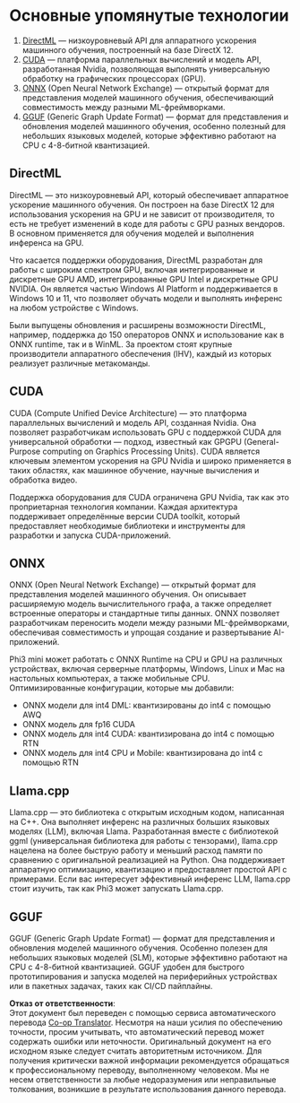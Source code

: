 <!--
CO_OP_TRANSLATOR_METADATA:
{
  "original_hash": "9841486ba4cf2590fabe609b925b00eb",
  "translation_date": "2025-07-16T18:40:24+00:00",
  "source_file": "md/01.Introduction/01/01.Understandingtech.md",
  "language_code": "ru"
}
-->
# Основные упомянутые технологии

1. [DirectML](https://learn.microsoft.com/windows/ai/directml/dml?WT.mc_id=aiml-138114-kinfeylo) — низкоуровневый API для аппаратного ускорения машинного обучения, построенный на базе DirectX 12.  
2. [CUDA](https://blogs.nvidia.com/blog/what-is-cuda-2/) — платформа параллельных вычислений и модель API, разработанная Nvidia, позволяющая выполнять универсальную обработку на графических процессорах (GPU).  
3. [ONNX](https://onnx.ai/) (Open Neural Network Exchange) — открытый формат для представления моделей машинного обучения, обеспечивающий совместимость между разными ML-фреймворками.  
4. [GGUF](https://github.com/ggerganov/ggml/blob/master/docs/gguf.md) (Generic Graph Update Format) — формат для представления и обновления моделей машинного обучения, особенно полезный для небольших языковых моделей, которые эффективно работают на CPU с 4-8-битной квантизацией.

## DirectML

DirectML — это низкоуровневый API, который обеспечивает аппаратное ускорение машинного обучения. Он построен на базе DirectX 12 для использования ускорения на GPU и не зависит от производителя, то есть не требует изменений в коде для работы с GPU разных вендоров. В основном применяется для обучения моделей и выполнения инференса на GPU.

Что касается поддержки оборудования, DirectML разработан для работы с широким спектром GPU, включая интегрированные и дискретные GPU AMD, интегрированные GPU Intel и дискретные GPU NVIDIA. Он является частью Windows AI Platform и поддерживается в Windows 10 и 11, что позволяет обучать модели и выполнять инференс на любом устройстве с Windows.

Были выпущены обновления и расширены возможности DirectML, например, поддержка до 150 операторов ONNX и использование как в ONNX runtime, так и в WinML. За проектом стоят крупные производители аппаратного обеспечения (IHV), каждый из которых реализует различные метакоманды.

## CUDA

CUDA (Compute Unified Device Architecture) — это платформа параллельных вычислений и модель API, созданная Nvidia. Она позволяет разработчикам использовать GPU с поддержкой CUDA для универсальной обработки — подход, известный как GPGPU (General-Purpose computing on Graphics Processing Units). CUDA является ключевым элементом ускорения на GPU Nvidia и широко применяется в таких областях, как машинное обучение, научные вычисления и обработка видео.

Поддержка оборудования для CUDA ограничена GPU Nvidia, так как это проприетарная технология компании. Каждая архитектура поддерживает определённые версии CUDA toolkit, который предоставляет необходимые библиотеки и инструменты для разработки и запуска CUDA-приложений.

## ONNX

ONNX (Open Neural Network Exchange) — открытый формат для представления моделей машинного обучения. Он описывает расширяемую модель вычислительного графа, а также определяет встроенные операторы и стандартные типы данных. ONNX позволяет разработчикам переносить модели между разными ML-фреймворками, обеспечивая совместимость и упрощая создание и развертывание AI-приложений.

Phi3 mini может работать с ONNX Runtime на CPU и GPU на различных устройствах, включая серверные платформы, Windows, Linux и Mac на настольных компьютерах, а также мобильные CPU.  
Оптимизированные конфигурации, которые мы добавили:

- ONNX модели для int4 DML: квантизированы до int4 с помощью AWQ  
- ONNX модель для fp16 CUDA  
- ONNX модель для int4 CUDA: квантизирована до int4 с помощью RTN  
- ONNX модель для int4 CPU и Mobile: квантизирована до int4 с помощью RTN

## Llama.cpp

Llama.cpp — это библиотека с открытым исходным кодом, написанная на C++. Она выполняет инференс на различных больших языковых моделях (LLM), включая Llama. Разработанная вместе с библиотекой ggml (универсальная библиотека для работы с тензорами), llama.cpp нацелена на более быструю работу и меньший расход памяти по сравнению с оригинальной реализацией на Python. Она поддерживает аппаратную оптимизацию, квантизацию и предоставляет простой API с примерами. Если вас интересует эффективный инференс LLM, llama.cpp стоит изучить, так как Phi3 может запускать Llama.cpp.

## GGUF

GGUF (Generic Graph Update Format) — формат для представления и обновления моделей машинного обучения. Особенно полезен для небольших языковых моделей (SLM), которые эффективно работают на CPU с 4-8-битной квантизацией. GGUF удобен для быстрого прототипирования и запуска моделей на периферийных устройствах или в пакетных задачах, таких как CI/CD пайплайны.

**Отказ от ответственности**:  
Этот документ был переведен с помощью сервиса автоматического перевода [Co-op Translator](https://github.com/Azure/co-op-translator). Несмотря на наши усилия по обеспечению точности, просим учитывать, что автоматический перевод может содержать ошибки или неточности. Оригинальный документ на его исходном языке следует считать авторитетным источником. Для получения критически важной информации рекомендуется обращаться к профессиональному переводу, выполненному человеком. Мы не несем ответственности за любые недоразумения или неправильные толкования, возникшие в результате использования данного перевода.